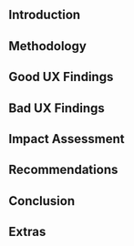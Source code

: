 ## Introduction


## Methodology


## Good UX Findings


## Bad UX Findings


## Impact Assessment


## Recommendations


## Conclusion


## Extras
